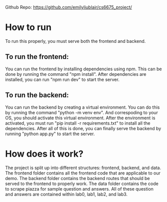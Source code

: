 Github Repo: https://github.com/emilyliublair/cs6675_project/

# How to run

To run this properly, you must serve both the frontend and backend. 

## To run the frontend:
You can run the frontend by installing dependencies using npm. This can be done by running the command "npm install". After dependencies are installed, you can run "npm run dev" to start the server.

## To run the backend:
You can run the backend by creating a virtual environment. You can do this by running the command "python -m venv env". And correspoding to your OS, you should activate this virtual environment. After the environment is activated, you must run "pip install -r requirements.txt" to install all the dependencies. After all of this is done, you can finally serve the backend by running "python app.py" to start the server.

# How does it work?

The project is split up into different structures: frontend, backend, and data. The frontend folder contains all the frontend code that are applicable to our demo. The backend folder contains the backend routes that should be served to the frontend to properly work. The data folder contains the code to scrape piazza for sample question and answers. All of these question and answers are contained within lab0, lab1, lab2, and lab3. 
